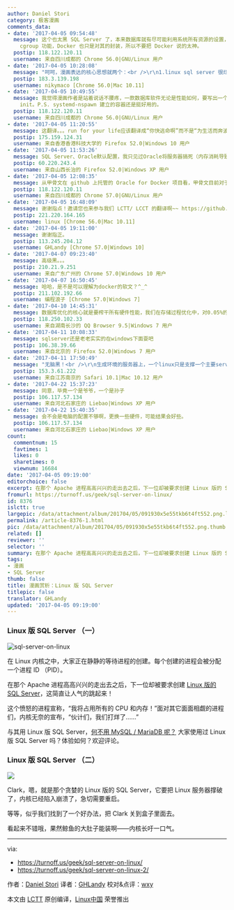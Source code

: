 ```yaml
---
author: Daniel Stori
category: 极客漫画
comments_data:
- date: '2017-04-05 09:54:48'
  message: 这个也太黑 SQL Server 了，本来数据库就有尽可能利用系统所有资源的设置，MySQL 默认的配置里就有这么个选项。还有限制软件对系统资源的使用，其核心是调用
    cgroup 功能，Docker 也只是对其的封装，所以不要把 Docker 说的太神。
  postip: 118.122.120.11
  username: 来自四川成都的 Chrome 56.0|GNU/Linux 用户
- date: '2017-04-05 10:28:08'
  message: "呵呵，漫画表达的核心思想就两个：<br />\r\n1.linux sql server 很烂<br />\r\n2.docker 很好很强大"
  postip: 183.3.139.198
  username: nikymaco [Chrome 56.0|Mac 10.11]
- date: '2017-04-05 10:49:55'
  message: 我觉得漫画作者是站着说话不腰疼，一款数据库软件无论是性能如何，要写出一个原生的，不容易。Docker 现在不也在和 systemd 互撕吗？想自己成为
    init。P.S. systemd-nspawn 建立的容器还是挺好用的。
  postip: 118.122.120.11
  username: 来自四川成都的 Chrome 56.0|GNU/Linux 用户
- date: '2017-04-05 11:20:55'
  message: 这翻译。。。run for your life应该翻译成“你快逃命啊”而不是“为生活而奔波”吧。。。。（强迫症奇怪的关注点
  postip: 175.159.124.31
  username: 来自香港香港科技大学的 Firefox 52.0|Windows 10 用户
- date: '2017-04-05 11:53:26'
  message: SQL Server、Oracle默认配置，我只见过Oracle将服务器搞死（内存消耗导致，而且工作站还不到10个）
  postip: 60.220.243.4
  username: 来自山西长治的 Firefox 52.0|Windows XP 用户
- date: '2017-04-05 12:08:35'
  message: 从甲骨文在 github 上托管的 Oracle for Docker 项目看，甲骨文目前对于 Oracle 数据库运行在 Linux 容器只提供有限支持。
  postip: 118.122.120.11
  username: 来自四川成都的 Chrome 57.0|GNU/Linux 用户
- date: '2017-04-05 16:48:09'
  message: 谢谢指点！邀请您也来参与我们 LCTT/ LCCT 的翻译啊~~ https://github.com/LCTT/comic
  postip: 221.220.164.165
  username: linux [Chrome 56.0|Mac 10.11]
- date: '2017-04-05 19:11:00'
  message: 谢谢指正。
  postip: 113.245.204.12
  username: GHLandy [Chrome 57.0|Windows 10]
- date: '2017-04-07 09:23:40'
  message: 高级黑。。。
  postip: 210.21.9.251
  username: 来自广东广州的 Chrome 57.0|Windows 10 用户
- date: '2017-04-07 16:50:45'
  message: 哈哈，是不是可以理解为docker的软文？^_^
  postip: 211.102.192.66
  username: 编程浪子 [Chrome 57.0|Windows 7]
- date: '2017-04-10 14:45:31'
  message: 数据库优化的核心就是要榨干所有硬件性能，我们在存储过程优化中，对0.05%的性能优化都不能放过，反而封装到docker里面，我只能发出一连串的hahahahah了。
  postip: 118.250.102.33
  username: 来自湖南长沙的 QQ Browser 9.5|Windows 7 用户
- date: '2017-04-11 10:08:33'
  message: sqlserver还是老老实实的在windows下面耍吧
  postip: 106.38.39.66
  username: 来自北京的 Firefox 52.0|Windows 7 用户
- date: '2017-04-11 17:50:49'
  message: "无脑黑！<br />\r\n生成环境的服务器上，一个linux只是支撑一个主要server运行，而且本来就是高负载的数据库为什么要放倒docker里面？！多一层概念就多一层性能损耗，每一个性能损耗积少成多都是可以转化成效益的！"
  postip: 153.3.61.222
  username: 来自江苏南京的 Safari 10.1|Mac 10.12 用户
- date: '2017-04-22 15:37:23'
  message: 同意，毕竟一个是爷爷，一个是孙子
  postip: 106.117.57.134
  username: 来自河北石家庄的 Liebao|Windows XP 用户
- date: '2017-04-22 15:40:35'
  message: 会不会是电脑的配置不够啊，更换一些硬件，可能结果会好些。
  postip: 106.117.57.134
  username: 来自河北石家庄的 Liebao|Windows XP 用户
count:
  commentnum: 15
  favtimes: 1
  likes: 0
  sharetimes: 0
  viewnum: 16684
date: '2017-04-05 09:19:00'
editorchoice: false
excerpt: 在那个 Apache 进程高高兴兴的走出去之后，下一位却被要求创建 Linux 版的 SQL Server，这简直让人气的跳起来！
fromurl: https://turnoff.us/geek/sql-server-on-linux/
id: 8376
islctt: true
largepic: /data/attachment/album/201704/05/091930x5e55tkb6t4ft552.png.large.jpg
permalink: /article-8376-1.html
pic: /data/attachment/album/201704/05/091930x5e55tkb6t4ft552.png.thumb.jpg
related: []
reviewer: ''
selector: ''
summary: 在那个 Apache 进程高高兴兴的走出去之后，下一位却被要求创建 Linux 版的 SQL Server，这简直让人气的跳起来！
tags:
- 漫画
- SQL Server
thumb: false
title: 漫画赏析：Linux 版 SQL Server
titlepic: false
translator: GHLandy
updated: '2017-04-05 09:19:00'
---
```


### Linux 版 SQL Server （一）


![sql-server-on-linux](/data/attachment/album/201704/05/091930x5e55tkb6t4ft552.png)


在 Linux 内核之中，大家正在静静的等待进程的创建。每个创建的进程会被分配一个进程 ID （PID）。


在那个 Apache 进程高高兴兴的走出去之后，下一位却被要求创建 [Linux 版的 SQL Server](/article-7967-1.html)，这简直让人气的跳起来！


这个愤怒的进程宣称，“我将占用所有的 CPU 和内存！”面对其它面面相觑的进程们，内核无奈的宣布，“伙计们，我们打烊了……”


与其用 Linux 版 SQL Server，[何不用 MySQL / MariaDB 呢？](/article-8073-1.html) 大家使用过 Linux 版 SQL Server 吗？体验如何？欢迎评论。


### Linux 版 SQL Server （二）


![](/data/attachment/album/201704/05/212828jat0psf0xeodotn6.png)


Clark，嗯，就是那个贪婪的 Linux 版的 SQL Server，它要把 Linux 服务器撑破了，内核已经陷入崩溃了，急切需要重启。


等等，似乎我们找到了一个好办法，把 Clark 关到盒子里面去。


看起来不错哦，果然鲸鱼的大肚子能装啊——内核长吁一口气。




---


via:


* <https://turnoff.us/geek/sql-server-on-linux/>
* <https://turnoff.us/geek/sql-server-on-linux-2/>


作者：[Daniel Stori](https://turnoff.us/about/) 译者：[GHLandy](https://github.com/GHLandy) 校对&点评：[wxy](https://github.com/wxy)


本文由 [LCTT](https://github.com/LCTT/TranslateProject) 原创编译，[Linux中国](https://linux.cn/) 荣誉推出